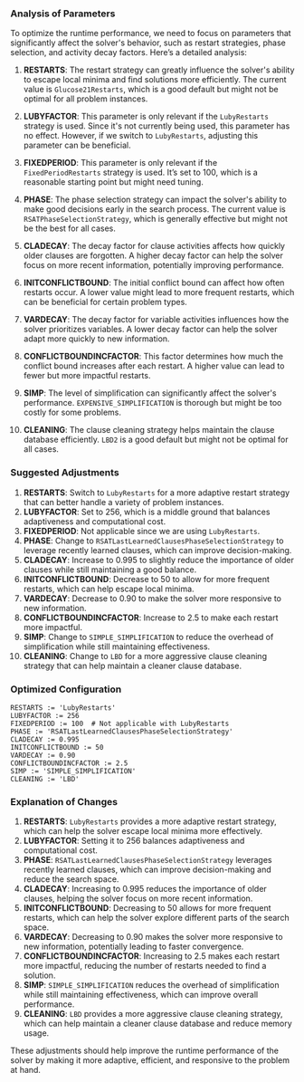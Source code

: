 ### Analysis of Parameters

To optimize the runtime performance, we need to focus on parameters that significantly affect the solver's behavior, such as restart strategies, phase selection, and activity decay factors. Here’s a detailed analysis:

1. **RESTARTS**: The restart strategy can greatly influence the solver's ability to escape local minima and find solutions more efficiently. The current value is `Glucose21Restarts`, which is a good default but might not be optimal for all problem instances.

2. **LUBYFACTOR**: This parameter is only relevant if the `LubyRestarts` strategy is used. Since it's not currently being used, this parameter has no effect. However, if we switch to `LubyRestarts`, adjusting this parameter can be beneficial.

3. **FIXEDPERIOD**: This parameter is only relevant if the `FixedPeriodRestarts` strategy is used. It’s set to 100, which is a reasonable starting point but might need tuning.

4. **PHASE**: The phase selection strategy can impact the solver's ability to make good decisions early in the search process. The current value is `RSATPhaseSelectionStrategy`, which is generally effective but might not be the best for all cases.

5. **CLADECAY**: The decay factor for clause activities affects how quickly older clauses are forgotten. A higher decay factor can help the solver focus on more recent information, potentially improving performance.

6. **INITCONFLICTBOUND**: The initial conflict bound can affect how often restarts occur. A lower value might lead to more frequent restarts, which can be beneficial for certain problem types.

7. **VARDECAY**: The decay factor for variable activities influences how the solver prioritizes variables. A lower decay factor can help the solver adapt more quickly to new information.

8. **CONFLICTBOUNDINCFACTOR**: This factor determines how much the conflict bound increases after each restart. A higher value can lead to fewer but more impactful restarts.

9. **SIMP**: The level of simplification can significantly affect the solver's performance. `EXPENSIVE_SIMPLIFICATION` is thorough but might be too costly for some problems.

10. **CLEANING**: The clause cleaning strategy helps maintain the clause database efficiently. `LBD2` is a good default but might not be optimal for all cases.

### Suggested Adjustments

1. **RESTARTS**: Switch to `LubyRestarts` for a more adaptive restart strategy that can better handle a variety of problem instances.
2. **LUBYFACTOR**: Set to 256, which is a middle ground that balances adaptiveness and computational cost.
3. **FIXEDPERIOD**: Not applicable since we are using `LubyRestarts`.
4. **PHASE**: Change to `RSATLastLearnedClausesPhaseSelectionStrategy` to leverage recently learned clauses, which can improve decision-making.
5. **CLADECAY**: Increase to 0.995 to slightly reduce the importance of older clauses while still maintaining a good balance.
6. **INITCONFLICTBOUND**: Decrease to 50 to allow for more frequent restarts, which can help escape local minima.
7. **VARDECAY**: Decrease to 0.90 to make the solver more responsive to new information.
8. **CONFLICTBOUNDINCFACTOR**: Increase to 2.5 to make each restart more impactful.
9. **SIMP**: Change to `SIMPLE_SIMPLIFICATION` to reduce the overhead of simplification while still maintaining effectiveness.
10. **CLEANING**: Change to `LBD` for a more aggressive clause cleaning strategy that can help maintain a cleaner clause database.

### Optimized Configuration

```plaintext
RESTARTS := 'LubyRestarts'
LUBYFACTOR := 256
FIXEDPERIOD := 100  # Not applicable with LubyRestarts
PHASE := 'RSATLastLearnedClausesPhaseSelectionStrategy'
CLADECAY := 0.995
INITCONFLICTBOUND := 50
VARDECAY := 0.90
CONFLICTBOUNDINCFACTOR := 2.5
SIMP := 'SIMPLE_SIMPLIFICATION'
CLEANING := 'LBD'
```

### Explanation of Changes

1. **RESTARTS**: `LubyRestarts` provides a more adaptive restart strategy, which can help the solver escape local minima more effectively.
2. **LUBYFACTOR**: Setting it to 256 balances adaptiveness and computational cost.
3. **PHASE**: `RSATLastLearnedClausesPhaseSelectionStrategy` leverages recently learned clauses, which can improve decision-making and reduce the search space.
4. **CLADECAY**: Increasing to 0.995 reduces the importance of older clauses, helping the solver focus on more recent information.
5. **INITCONFLICTBOUND**: Decreasing to 50 allows for more frequent restarts, which can help the solver explore different parts of the search space.
6. **VARDECAY**: Decreasing to 0.90 makes the solver more responsive to new information, potentially leading to faster convergence.
7. **CONFLICTBOUNDINCFACTOR**: Increasing to 2.5 makes each restart more impactful, reducing the number of restarts needed to find a solution.
8. **SIMP**: `SIMPLE_SIMPLIFICATION` reduces the overhead of simplification while still maintaining effectiveness, which can improve overall performance.
9. **CLEANING**: `LBD` provides a more aggressive clause cleaning strategy, which can help maintain a cleaner clause database and reduce memory usage.

These adjustments should help improve the runtime performance of the solver by making it more adaptive, efficient, and responsive to the problem at hand.